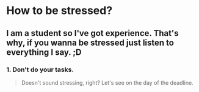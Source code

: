 # **How to be stressed?**

## I am a student so I've got experience. That's why, if you wanna be stressed just listen to everything I say. ;D

### 1. Don't do your tasks.
> Doesn't sound stressing, right? Let's see on the day of the deadline.
